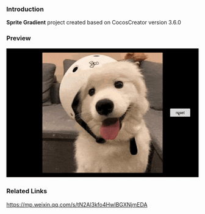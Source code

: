 ### Introduction
**Sprite Gradient** project created based on CocosCreator version 3.6.0

### Preview
![image](../../../gif/202209/2022091901.gif)

### Related Links
https://mp.weixin.qq.com/s/tN2Al3kfo4HwIBGXNjmEDA